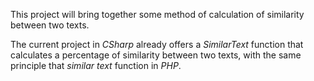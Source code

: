 This project will bring together some method of calculation of similarity between two texts.

The current project in *CSharp* already offers a _SimilarText_ function that calculates a percentage of similarity between two texts, with the same principle that _similar_  _text_ function in *PHP*.

